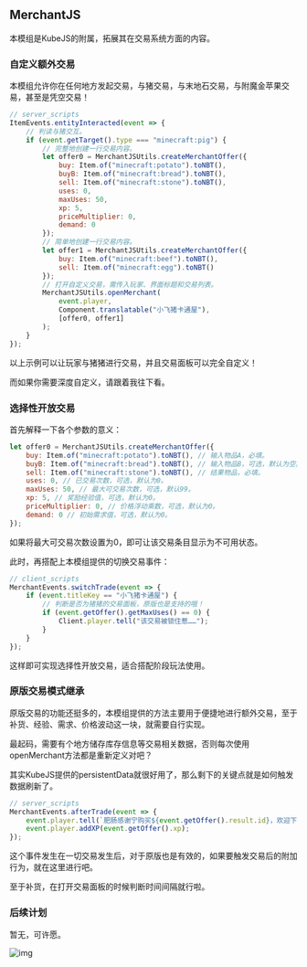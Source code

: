 ## MerchantJS

本模组是KubeJS的附属，拓展其在交易系统方面的内容。

### 自定义额外交易

本模组允许你在任何地方发起交易，与猪交易，与末地石交易，与附魔金苹果交易，甚至是凭空交易！

```javascript
// server_scripts
ItemEvents.entityInteracted(event => {
    // 判读与猪交互。
    if (event.getTarget().type === "minecraft:pig") {
        // 完整地创建一行交易内容。
        let offer0 = MerchantJSUtils.createMerchantOffer({
            buy: Item.of("minecraft:potato").toNBT(),
            buyB: Item.of("minecraft:bread").toNBT(),
            sell: Item.of("minecraft:stone").toNBT(),
            uses: 0,
            maxUses: 50,
            xp: 5,
            priceMultiplier: 0,
            demand: 0
        });
        // 简单地创建一行交易内容。
        let offer1 = MerchantJSUtils.createMerchantOffer({
            buy: Item.of("minecraft:beef").toNBT(),
            sell: Item.of("minecraft:egg").toNBT()
        });
        // 打开自定义交易，需传入玩家、界面标题和交易列表。
        MerchantJSUtils.openMerchant(
            event.player,
            Component.translatable("小飞猪卡通屋"),
            [offer0, offer1]
        );
    }
});
```

以上示例可以让玩家与猪猪进行交易，并且交易面板可以完全自定义！

而如果你需要深度自定义，请跟着我往下看。

### 选择性开放交易

首先解释一下各个参数的意义：

```javascript
let offer0 = MerchantJSUtils.createMerchantOffer({
    buy: Item.of("minecraft:potato").toNBT(), // 输入物品A，必填。
    buyB: Item.of("minecraft:bread").toNBT(), // 输入物品B，可选，默认为空。
    sell: Item.of("minecraft:stone").toNBT(), // 结果物品，必填。
    uses: 0, // 已交易次数，可选，默认为0。
    maxUses: 50, // 最大可交易次数，可选，默认99。
    xp: 5, // 奖励经验值，可选，默认为0。
    priceMultiplier: 0, // 价格浮动乘数，可选，默认为0。
    demand: 0 // 初始需求值，可选，默认为0。
});
```

如果将最大可交易次数设置为0，即可让该交易条目显示为不可用状态。

此时，再搭配上本模组提供的切换交易事件：

```javascript
// client_scripts
MerchantEvents.switchTrade(event => {
    if (event.titleKey == "小飞猪卡通屋") {
        // 判断是否为猪猪的交易面板，原版也是支持的哦！
        if (event.getOffer().getMaxUses() == 0) {
            Client.player.tell("该交易被锁住惹……");
        }
    }
});
```

这样即可实现选择性开放交易，适合搭配阶段玩法使用。

### 原版交易模式继承

原版交易的功能还挺多的，本模组提供的方法主要用于便捷地进行额外交易，至于补货、经验、需求、价格波动这一块，就需要自行实现。

最起码，需要有个地方储存库存信息等交易相关数据，否则每次使用openMerchant方法都是重新定义对吧？

其实KubeJS提供的persistentData就很好用了，那么剩下的关键点就是如何触发数据刷新了。

```javascript
// server_scripts
MerchantEvents.afterTrade(event => {
    event.player.tell(`肥肠感谢宁购买${event.getOffer().result.id}，欢迎下次光临！`);
    event.player.addXP(event.getOffer().xp);
});
```

这个事件发生在一切交易发生后，对于原版也是有效的，如果要触发交易后的附加行为，就在这里进行吧。

至于补货，在打开交易面板的时候判断时间间隔就行啦。

### 后续计划

暂无，可许愿。

![img](https://resource-api.xyeidc.com/client/pics/d9ea7ed6)